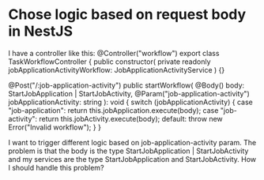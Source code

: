 
# Chose logic based on request body in NestJS

I have a controller like this:
@Controller("workflow")
export class TaskWorkflowController {
  public constructor(
    private readonly jobApplicationActivityWorkflow: JobApplicationActivityService
  ) {}

  @Post("/:job-application-activity")
  public startWorkflow(
    @Body() body: StartJobApplication | StartJobActivity,
    @Param("job-application-activity") jobApplicationActivity: string
  ): void {
    switch (jobApplicationActivity) {
      case "job-application":
        return this.jobApplication.execute(body);
      case "job-activity":
        return this.jobActivity.execute(body);
      default:
        throw new Error("Invalid workflow");
    }
  }

I want to trigger different logic based on job-application-activity param.
The problem is that the body is the type StartJobApplication | StartJobActivity and my services are the type StartJobApplication and StartJobActivity.
How I should handle this problem?

        